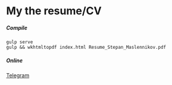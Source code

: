 # My the resume/CV

##### Compile
    gulp serve
    gulp && wkhtmltopdf index.html Resume_Stepan_Maslennikov.pdf
    
##### Online

[Telegram](https://telegram.me/stepanmasbot)
